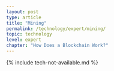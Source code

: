 ```yaml
---
layout: post
type: article
title: "Mining"
permalink: /technology/expert/mining/
topic: technology
level: expert
chapter: "How Does a Blockchain Work?"
---
```


{% include tech-not-available.md %}
